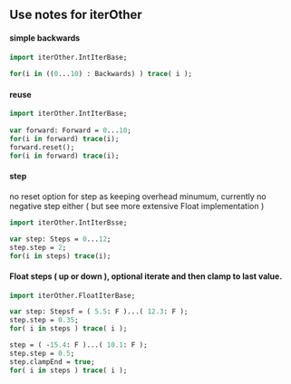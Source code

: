 ## Use notes for iterOther

#### simple backwards
```Haxe
import iterOther.IntIterBase;
  
for(i in ((0...10) : Backwards) ) trace( i );

```
  
#### reuse 
  
```Haxe
import iterOther.IntIterBase;
  
var forward: Forward = 0...10;  
for(i in forward) trace(i);
forward.reset();
for(i in forward) trace(i);
```
  
#### step
  
no reset option for step as keeping overhead minumum, currently no negative step either ( but see more extensive Float implementation )
  
```Haxe
import iterOther.IntIterBsse;

var step: Steps = 0...12;
step.step = 2;
for(i in steps) trace(i);
```
  
#### Float steps ( up or down ), optional iterate and then clamp to last value.
    
```Haxe
import iterOther.FloatIterBase;

var step: Stepsf = ( 5.5: F )...( 12.3: F );
step.step = 0.35;
for( i in steps ) trace( i );

step = ( -15.4: F )...( 10.1: F );
step.step = 0.5;
step.clampEnd = true;
for( i in steps ) trace( i );
```
  
    
